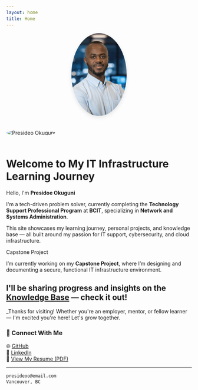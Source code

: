 ```yaml
---
layout: home
title: Home
---
```


<p align="center">
  <img src="assets/images/presidoe-profile.png" alt="Presidoe Okuguni" width="150" style="border-radius: 50%; box-shadow: 0 4px 12px rgba(0,0,0,0.1); margin-bottom: 20px;">
</p>

<img src="https://github.com/presideookuguni.png" alt="Presideo Okuguni" width="150" style="border-radius: 50%; margin-bottom: 20px;">

# Welcome to My IT Infrastructure Learning Journey

Hello, I'm **Presidoe Okuguni**

I'm a tech-driven problem solver, currently completing the **Technology Support Professional Program** at **BCIT**, specializing in **Network and Systems Administration**.

This site showcases my learning journey, personal projects, and knowledge base — all built around my passion for IT support, cybersecurity, and cloud infrastructure.


Capstone Project

I’m currently working on my **Capstone Project**, where I’m designing and documenting a secure, functional IT infrastructure environment.

I'll be sharing progress and insights on the [Knowledge Base](/blog) — check it out!
---

_Thanks for visiting! Whether you're an employer, mentor, or fellow learner — I'm excited you're here! Let's grow together. 

### 🔗 Connect With Me

🌐 [GitHub](https://github.com/presideookuguni)  
💼 [LinkedIn](https://www.linkedin.com/in/presidoe-okuguni)  
📄 [View My Resume (PDF)](https://yourdomain.com/resume.pdf) <!-- Update with your actual link -->

---

```
presideoo@email.com  
Vancouver, BC  
